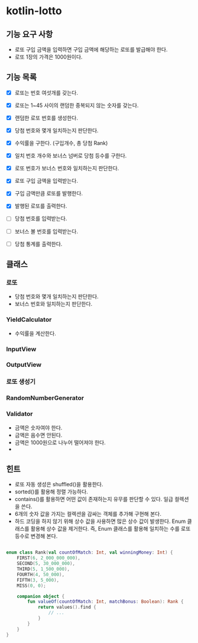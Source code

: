 # kotlin-lotto

## 기능 요구 사항

- 로또 구입 금액을 입력하면 구입 금액에 해당하는 로또를 발급해야 한다.
- 로또 1장의 가격은 1000원이다.

## 기능 목록

- [x] 로또는 번호 여섯개를 갖는다.
- [x] 로또는 1~45 사이의 랜덤한 중복되지 않는 숫자를 갖는다.
- [x] 랜덤한 로또 번호를 생성한다.
- [x] 당첨 번호와 몇개 일치하는지 판단한다.
- [x] 수익률을 구한다. (구입개수, 총 당첨 Rank)
- [x] 일치 번호 개수와 보너스 넘버로 당첨 등수를 구한다.
- [x] 로또 번호가 보너스 번호와 일치하는지 판단한다.

- [x] 로또 구입 금액을 입력받는다.
- [x] 구입 금액만큼 로또를 발행한다.
- [x] 발행된 로또를 출력한다.
- [ ] 당첨 번호를 입력받는다.
- [ ] 보너스 볼 번호를 입력받는다.
- [ ] 당첨 통계를 출력한다.

## 클래스

### 로또

- 당첨 번호와 몇개 일치하는지 판단한다.
- 보너스 번호와 일치하는지 판단한다.

### YieldCalculator

- 수익률을 계산한다.

### InputView

### OutputView

### 로또 생성기

### RandomNumberGenerator

### Validator
- 금액은 숫자여야 한다.
- 금액은 음수면 안된다.
- 금액은 1000원으로 나누어 떨어져야 한다.
- 
## 힌트

- 로또 자동 생성은 shuffled()을 활용한다.
- sorted()를 활용해 정렬 가능하다.
- contains()를 활용하면 어떤 값이 존재하는지 유무를 판단할 수 있다.
  일급 컬렉션을 쓴다.
- 6개의 숫자 값을 가지는 컬렉션을 감싸는 객체를 추가해 구현해 본다.
- 하드 코딩을 하지 않기 위해 상수 값을 사용하면 많은 상수 값이 발생한다. Enum 클래스를 활용해 상수 값을 제거한다. 즉, Enum 클래스를 활용해 일치하는 수를 로또 등수로 변경해 본다.

```kotlin

enum class Rank(val countOfMatch: Int, val winningMoney: Int) {
    FIRST(6, 2_000_000_000),
    SECOND(5, 30_000_000),
    THIRD(5, 1_500_000),
    FOURTH(4, 50_000),
    FIFTH(3, 5_000),
    MISS(0, 0);

    companion object {
        fun valueOf(countOfMatch: Int, matchBonus: Boolean): Rank {
            return values().find {
                // ...
            }
        }
    }
}
```